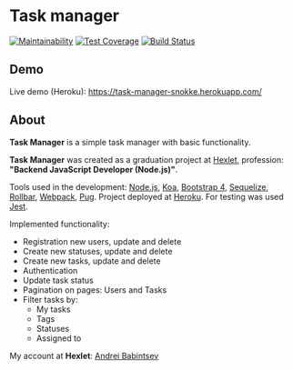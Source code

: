 # Task manager

[![Maintainability](https://api.codeclimate.com/v1/badges/dc3818ff33ed2b180e87/maintainability)](https://codeclimate.com/github/Snokke/task-manager-hexlet-project4/maintainability)
[![Test Coverage](https://api.codeclimate.com/v1/badges/dc3818ff33ed2b180e87/test_coverage)](https://codeclimate.com/github/Snokke/task-manager-hexlet-project4/test_coverage)
[![Build Status](https://travis-ci.org/Snokke/task-manager-hexlet-project4.svg?branch=master)](https://travis-ci.org/Snokke/task-manager-hexlet-project4)

## Demo
Live demo (Heroku): https://task-manager-snokke.herokuapp.com/

## About

**Task Manager** is a simple task manager with basic functionality.

**Task Manager** was created as a graduation project at [Hexlet](https://ru.hexlet.io/), profession: **"Backend JavaScript Developer (Node.js)"**.

Tools used in the development: [Node.js](https://nodejs.org/en/), [Koa](https://koajs.com/), [Bootstrap 4](https://getbootstrap.com/), [Sequelize](http://docs.sequelizejs.com/), [Rollbar](https://rollbar.com/), [Webpack](https://webpack.js.org/), [Pug](https://pugjs.org/api/getting-started.html). Project deployed at [Heroku](https://www.heroku.com/). For testing was used [Jest](https://jestjs.io/en/).

Implemented functionality:

- Registration new users, update and delete
- Create new statuses, update and delete
- Create new tasks, update and delete
- Authentication
- Update task status
- Pagination on pages: Users and Tasks
- Filter tasks by:
  - My tasks
  - Tags
  - Statuses
  - Assigned to

My account at **Hexlet**: [Andrei Babintsev](https://ru.hexlet.io/u/snokke)
